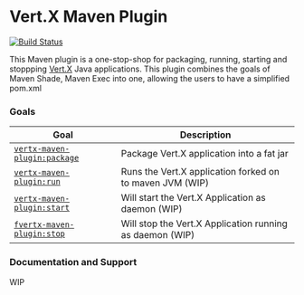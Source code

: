 # Vert.X Maven Plugin

[![Build Status](https://travis-ci.org/kameshsampath/vertx-maven-plugin.svg?branch=master)](https://travis-ci.org/kameshsampath/vertx-maven-plugin.svg?branch=master)

This Maven plugin is a one-stop-shop for packaging, running, starting and stoppping  [Vert.X](http://vertx.io/) Java applications.  This plugin
combines the goals of Maven Shade, Maven Exec into one, allowing the users to have a simplified pom.xml

### Goals

| Goal                                          | Description                           |
| --------------------------------------------- | ------------------------------------- |
| [`vertx-maven-plugin:package`](#) | Package  Vert.X application into a fat jar |
| [`vertx-maven-plugin:run`](#) | Runs the  Vert.X application forked on to maven JVM (WIP)|
| [`vertx-maven-plugin:start`](#) | Will start the  Vert.X Application as daemon (WIP)  |
| [`fvertx-maven-plugin:stop`](#) | Will stop the  Vert.X Application running as daemon (WIP)  |

### Documentation and Support

WIP
